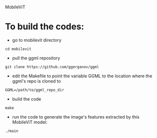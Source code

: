 MobileViT

# To build the codes:

* go to mobilevit directory
```
cd mobilevit
```

* pull the ggml repository

```
git clone https://github.com/ggerganov/ggml
```

* edit the Makefile to point the variable GGML to the location where the ggml's repo is cloned to
```
GGML=/path/to/ggml_repo_dir
```

* build the code 
```
make
```

* run the code to generate the image's features extracted by this MobileViT model:
```
./main
```

